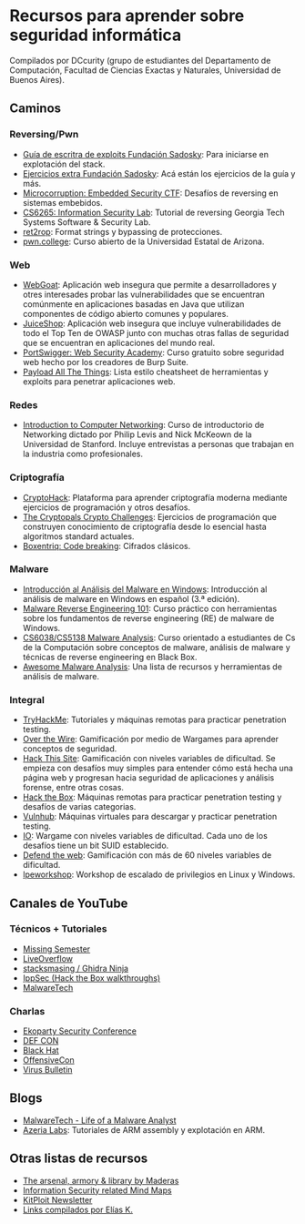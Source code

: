 # Recursos para aprender sobre seguridad informática

Compilados por DCcurity (grupo de estudiantes del Departamento de Computación, Facultad de Ciencias Exactas y Naturales, Universidad de Buenos Aires).

## Caminos

### Reversing/Pwn

- [Guía de escritra de exploits Fundación Sadosky](https://fundacion-sadosky.github.io/guia-escritura-exploits/): Para iniciarse en explotación del stack.
- [Ejercicios extra Fundación Sadosky](https://github.com/fundacion-sadosky/abopp): Acá están los ejercicios de la guía y más.
- [Microcorruption: Embedded Security CTF](https://microcorruption.com/): Desafíos de reversing en sistemas embebidos.
- [CS6265: Information Security Lab](https://tc.gts3.org/cs6265/2019/tut/index.html): Tutorial de reversing Georgia Tech Systems Software & Security Lab.
- [ret2rop](https://www.ret2rop.com/): Format strings y bypassing de protecciones.
- [pwn.college](https://pwn.college/): Curso abierto de la Universidad Estatal de Arizona.

### Web

- [WebGoat](https://github.com/WebGoat/WebGoat): Aplicación web insegura que permite a desarrolladores y otres interesades probar las vulnerabilidades que se encuentran comúnmente en aplicaciones basadas en Java que utilizan componentes de código abierto comunes y populares.
- [JuiceShop](https://github.com/bkimminich/juice-shop): Aplicación web insegura que incluye vulnerabilidades de todo el Top Ten de OWASP junto con muchas otras fallas de seguridad que se encuentran en aplicaciones del mundo real.
- [PortSwigger: Web Security Academy](https://portswigger.net/web-security): Curso gratuito sobre seguridad web hecho por los creadores de Burp Suite.
- [Payload All The Things](https://github.com/swisskyrepo/PayloadsAllTheThings): Lista estilo cheatsheet de herramientas y exploits para penetrar aplicaciones web.

### Redes
- [Introduction to Computer Networking](https://www.youtube.com/playlist?list=PLEAYkSg4uSQ2dr0XO_Nwa5OcdEcaaELSG): Curso de introductorio de Networking dictado por Philip Levis and Nick McKeown de la Universidad de Stanford. Incluye entrevistas a personas que trabajan en la industria como profesionales.

### Criptografía

- [CryptoHack](https://cryptohack.org): Plataforma para aprender criptografía moderna mediante ejercicios de programación y otros desafíos.
- [The Cryptopals Crypto Challenges](https://cryptopals.com/): Ejercicios de programación que construyen conocimiento de criptografía desde lo esencial hasta algoritmos standard actuales.
- [Boxentriq: Code breaking](https://www.boxentriq.com/code-breaking): Cifrados clásicos.

### Malware
- [Introducción al Análisis del Malware en Windows](https://miriadax.net/web/introduccion-al-analisis-del-malware-en-windows-3-edicion-): Introducción al análisis de malware en Windows en español (3.ª edición).
- [Malware Reverse Engineering 101](https://malwareunicorn.org/workshops/re101.html#0): Curso práctico con herramientas sobre los fundamentos de reverse engineering (RE) de malware de Windows.
- [CS6038/CS5138 Malware Analysis](https://class.malware.re/): Curso orientado a estudiantes de Cs de la Computación sobre conceptos de malware, análisis de malware y técnicas de reverse engineering en Black Box.
- [Awesome Malware Analysis](https://github.com/rshipp/awesome-malware-analysis): Una lista de recursos y herramientas de análisis de malware.

### Integral

- [TryHackMe](https://tryhackme.com/): Tutoriales y máquinas remotas para practicar penetration testing.
- [Over the Wire](https://overthewire.org/wargames/): Gamificación por medio de Wargames para aprender conceptos de seguridad. 
- [Hack This Site](https://hackthissite.org): Gamificación con niveles variables de dificultad. Se empieza con desafíos muy simples para entender cómo está hecha una página web y progresan hacia seguridad de aplicaciones y análisis forense, entre otras cosas.
- [Hack the Box](https://hackthebox.eu): Máquinas remotas para practicar penetration testing y desafíos de varias categorias.
- [Vulnhub](https://www.vulnhub.com/): Máquinas virtuales para descargar y practicar penetration testing.
- [IO](http://io.netgarage.org/): Wargame con niveles variables de dificultad. Cada uno de los desafíos tiene un bit SUID establecido.
- [Defend the web](https://defendtheweb.net/): Gamificación con más de 60 niveles variables de dificultad.
- [lpeworkshop](https://github.com/sagishahar/lpeworkshop): Workshop de escalado de privilegios en Linux y Windows.

## Canales de YouTube

### Técnicos + Tutoriales

- [Missing Semester](https://www.youtube.com/channel/UCuXy5tCgEninup9cGplbiFw)
- [LiveOverflow](https://www.youtube.com/channel/UClcE-kVhqyiHCcjYwcpfj9w)
- [stacksmasing / Ghidra Ninja](https://www.youtube.com/channel/UC3S8vxwRfqLBdIhgRlDRVzw)
- [IppSec (Hack the Box walkthroughs)](https://www.youtube.com/channel/UCa6eh7gCkpPo5XXUDfygQQA)
- [MalwareTech](https://www.youtube.com/c/MalwareTechBlog)

### Charlas

- [Ekoparty Security Conference](https://www.youtube.com/channel/UCiVNwNkoMapaeyr9o6XEonA)
- [DEF CON](https://www.youtube.com/user/DEFCONConference)
- [Black Hat](https://www.youtube.com/user/BlackHatOfficialYT)
- [OffensiveCon](https://www.youtube.com/channel/UCMNvAtT4ak2azKNk6UlB1QQ)
- [Virus Bulletin](https://www.youtube.com/user/virusbtn)

## Blogs

- [MalwareTech - Life of a Malware Analyst](https://www.malwaretech.com/)
- [Azeria Labs](https://azeria-labs.com/writing-arm-assembly-part-1/): Tutoriales de ARM assembly y explotación en ARM.

## Otras listas de recursos

- [The arsenal, armory & library by Maderas](https://pastebin.com/v8Mr2k95)
- [Information Security related Mind Maps](https://www.amanhardikar.com/mindmaps.html#)
- [KitPloit Newsletter](https://www.kitploit.com/)
- [Links compilados por Elías K.](https://pastebin.com/WQhRYB59)
